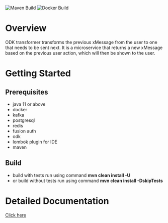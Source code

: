 ![Maven Build](https://github.com/samagra-comms/transformer/actions/workflows/build.yml/badge.svg)
![Docker Build](https://github.com/samagra-comms/transformer/actions/workflows/docker-build-push.yml/badge.svg)

# Overview
ODK transformer transforms the previous xMessage from the user to one that needs to be sent next. It is a microservice that returns a new xMessage based on the previous user action, which will then be shown to the user.

# Getting Started

## Prerequisites

* java 11 or above
* docker
* kafka
* postgresql
* redis
* fusion auth
* odk
* lombok plugin for IDE
* maven

## Build
* build with tests run using command **mvn clean install -U**
* or build without tests run using command **mvn clean install -DskipTests**

# Detailed Documentation
[Click here](https://uci.sunbird.org/use/developer/uci-basics)
